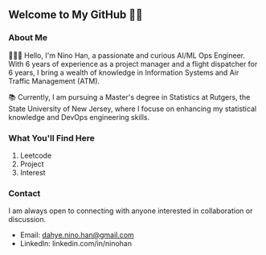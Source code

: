 ## Welcome to My GitHub 👋🏻


### About Me
👩🏻‍💻 Hello, I'm Nino Han, a passionate and curious AI/ML Ops Engineer. With 6 years of experience as a project manager and a flight dispatcher for 6 years, I bring a wealth of knowledge in Information Systems and Air Traffic Management (ATM). 

📚 Currently, I am pursuing a Master's degree in Statistics at Rutgers, the State University of New Jersey, where I focuse on enhancing my statistical knowledge and DevOps engineering skills.


### What You'll Find Here
01. Leetcode
02. Project
03. Interest


### Contact
I am always open to connecting with anyone interested in collaboration or discussion.
- Email: dahye.nino.han@gmail.com
- LinkedIn: linkedin.com/in/ninohan




<!--
**DahyeNinoHan/DahyeNinoHan** is a ✨ _special_ ✨ repository because its `README.md` (this file) appears on your GitHub profile.

Here are some ideas to get you started:

- 🔭 I’m currently working on ...
- 🌱 I’m currently learning ...
- 👯 I’m looking to collaborate on ...
- 🤔 I’m looking for help with ...
- 💬 Ask me about ...
- 📫 How to reach me: ...
- 😄 Pronouns: ...
- ⚡ Fun fact: ...
-->
